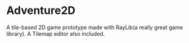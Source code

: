 # Adventure2D
A tile-based 2D game prototype made with RayLib(a really great game library).
A Tilemap editor also included.
